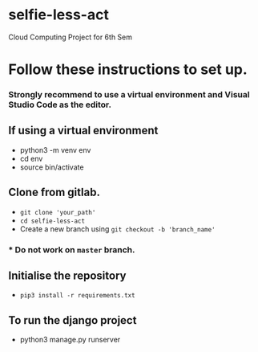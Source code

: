 # selfie-less-act

Cloud Computing Project for 6th Sem

# Follow these instructions to set up.

### Strongly recommend to use a virtual environment and Visual Studio Code as the editor.

## If using a virtual environment
* python3 -m venv env
* cd env
* source bin/activate

## Clone from gitlab.

* `git clone 'your_path'`
* `cd selfie-less-act`
* Create a new branch using `git checkout -b 'branch_name'`
### * Do not work on `master` branch.

## Initialise the repository
* `pip3 install -r requirements.txt`

## To run the django project
* python3 manage.py runserver